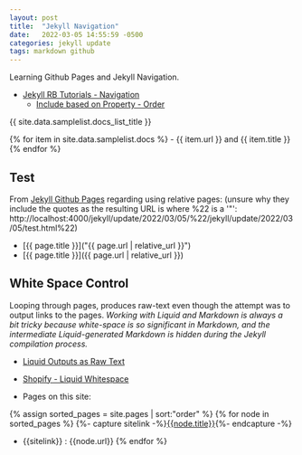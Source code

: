 ```yaml
---
layout: post
title:  "Jekyll Navigation"
date:   2022-03-05 14:55:59 -0500
categories: jekyll update
tags: markdown github
---
```

Learning Github Pages and Jekyll Navigation.
- [Jekyll RB Tutorials - Navigation](https://jekyllrb.com/tutorials/navigation/)
  - [Include based on Property - Order](https://jekyllrb.com/tutorials/navigation/)

{{ site.data.samplelist.docs_list_title }}

   {% for item in site.data.samplelist.docs %}
      - {{ item.url }} and {{ item.title }}
   {% endfor %}

## Test
From [Jekyll Github Pages](http://jekyllrb.com/docs/github-pages/) regarding using relative pages: (unsure why they include the quotes as the resulting URL is where %22 is a '"': http://localhost:4000/jekyll/update/2022/03/05/%22/jekyll/update/2022/03/05/test.html%22)
- [{{ page.title }}]("{{ page.url | relative_url }}")
- [{{ page.title }}]({{ page.url | relative_url }})


## White Space Control
Looping through pages, produces raw-text even though the attempt was to output links to the pages.  *Working with Liquid and Markdown is always a bit tricky because white-space is so significant in Markdown, and the intermediate Liquid-generated Markdown is hidden during the Jekyll compilation process.*
- [Liquid Outputs as Raw Text](https://talk.jekyllrb.com/t/liquid-outputs-raw-text-and-not-markdown/3834/5)
- [Shopify - Liquid Whitespace](https://shopify.github.io/liquid/basics/whitespace/)

- Pages on this site:

{% assign sorted_pages = site.pages | sort:"order" %}
{% for node in sorted_pages %}
   {%- capture sitelink -%}[{{node.title}}]({{node.url}}){%- endcapture -%}
   - {{sitelink}} : {{node.url}}
{% endfor %}
